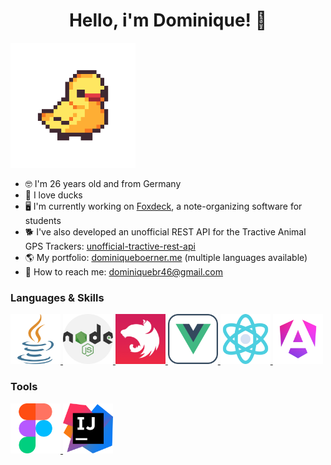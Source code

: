 <h1 align="center">Hello, i'm Dominique! 👋</h1>
<img height="200" src="https://raw.githubusercontent.com/dominique-boerner/dominique-boerner/main/duck.gif" />

* 🤓 I'm 26 years old and from Germany
* 🦆 I love ducks
* 🖥️ I'm currently working on <a href="https://github.com/foxdeck/Fox-Deck">Foxdeck</a>, a note-organizing software for students
* 🐕 I've also developed an unofficial REST API for the Tractive Animal GPS Trackers: <a href="https://github.com/dominique-boerner/unofficial-tractive-rest-api">unofficial-tractive-rest-api</a>
* 🌎 My portfolio: <a href="dominiqueboerner.me">dominiqueboerner.me</a> (multiple languages available)
* 📧 How to reach me: <a href="dominiquebr46@gmail.com">dominiquebr46@gmail.com</a>

<h3>Languages & Skills</h3>

<div>
  <a href="https://www.w3schools.com/java/">
    <img height="80" src="https://raw.githubusercontent.com/dominique-boerner/dominique-boerner/main/assets/java.png" />
  </a>
  <a href="https://nodejs.org/en">
    <img height="80" src="https://raw.githubusercontent.com/dominique-boerner/dominique-boerner/main/assets/nodejs.png" />
  </a>
  <a href="https://nestjs.com/">
    <img height="80" src="https://raw.githubusercontent.com/dominique-boerner/dominique-boerner/main/assets/nestjs.png" />
  </a>
  <a href="https://vuejs.org/">
    <img height="80" src="https://raw.githubusercontent.com/dominique-boerner/dominique-boerner/main/assets/vue.png" />
  </a>
  <a href="https://react.dev/">
    <img height="80" src="https://raw.githubusercontent.com/dominique-boerner/dominique-boerner/main/assets/science.png" />
  </a>
  <a href="https://angular.io/">
    <img height="80" src="https://raw.githubusercontent.com/dominique-boerner/dominique-boerner/main/assets/angular.png" />
  </a>
</div>

<h3>Tools</h3>

<div>
  <a href="https://www.figma.com/">
    <img height="80" src="https://raw.githubusercontent.com/dominique-boerner/dominique-boerner/main/assets/figma.png" />
  </a>
  <a href="https://www.jetbrains.com/idea/">
    <img height="80" src="https://raw.githubusercontent.com/dominique-boerner/dominique-boerner/main/assets/intellij.png" />
  </a>
</div>
